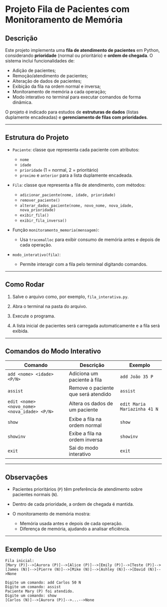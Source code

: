 # Projeto Fila de Pacientes com Monitoramento de Memória

## Descrição

Este projeto implementa uma **fila de atendimento de pacientes** em Python, considerando **prioridade** (normal ou prioritário) e **ordem de chegada**.
O sistema inclui funcionalidades de:

* Adição de pacientes;
* Remoção/atendimento de pacientes;
* Alteração de dados de pacientes;
* Exibição da fila na ordem normal e inversa;
* Monitoramento de memória a cada operação;
* Modo interativo no terminal para executar comandos de forma dinâmica.

O projeto é indicado para estudos de **estruturas de dados** (listas duplamente encadeadas) e **gerenciamento de filas com prioridades**.

---

## Estrutura do Projeto

* `Paciente`: classe que representa cada paciente com atributos:

  * `nome`
  * `idade`
  * `prioridade` (1 = normal, 2 = prioritário)
  * `proximo` e `anterior` para a lista duplamente encadeada.
* `Fila`: classe que representa a fila de atendimento, com métodos:

  * `adicionar_paciente(nome, idade, prioridade)`
  * `remover_paciente()`
  * `alterar_dados_paciente(nome, novo_nome, nova_idade, nova_prioridade)`
  * `exibir_fila()`
  * `exibir_fila_inversa()`
* Função `monitoramento_memoria(mensagem)`:

  * Usa `tracemalloc` para exibir consumo de memória antes e depois de cada operação.
* `modo_interativo(fila)`:

  * Permite interagir com a fila pelo terminal digitando comandos.

---

## Como Rodar

1. Salve o arquivo como, por exemplo, `fila_interativa.py`.
2. Abra o terminal na pasta do arquivo.
3. Execute o programa.

4. A lista inicial de pacientes será carregada automaticamente e a fila será exibida.

---

## Comandos do Modo Interativo

| Comando                                      | Descrição                           | Exemplo                      |
| -------------------------------------------- | ----------------------------------- | ---------------------------- |
| `add <nome> <idade> <P/N>`                   | Adiciona um paciente à fila         | `add João 35 P`              |
| `assist`                                     | Remove o paciente que será atendido | `assist`                     |
| `edit <nome> <novo_nome> <nova_idade> <P/N>` | Altera os dados de um paciente      | `edit Maria Mariazinha 41 N` |
| `show`                                       | Exibe a fila na ordem normal        | `show`                       |
| `showinv`                                    | Exibe a fila na ordem inversa       | `showinv`                    |
| `exit`                                       | Sai do modo interativo              | `exit`                       |

---

## Observações

* Pacientes prioritários (`P`) têm preferência de atendimento sobre pacientes normais (`N`).
* Dentro de cada prioridade, a ordem de chegada é mantida.
* O monitoramento de memória mostra:

  * Memória usada antes e depois de cada operação.
  * Diferença de memória, ajudando a analisar eficiência.

---

## Exemplo de Uso

```
Fila inicial:
[Mary (P)]-->[Aurora (P)]-->[Alice (P)]-->[Emily (P)]-->[Teste (P)]-->[James (N)]-->[Pierre (N)]-->[Mike (N)]-->[Ashley (N)]-->[David (N)]-->None

Digite um comando: add Carlos 50 N
Digite um comando: assist
Paciente Mary (P) foi atendido.
Digite um comando: show
[Carlos (N)]-->[Aurora (P)]-->...-->None
```
